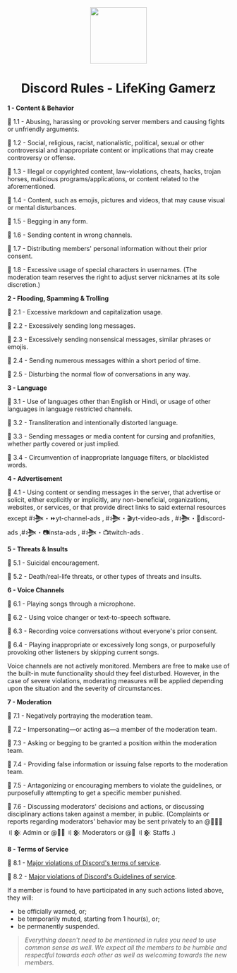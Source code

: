 <div align="center">
    <img src="https://i.imgur.com/SCUzUr2.jpg" width="128px" style="max-width:100%;">
    <h1>Discord Rules - LifeKing Gamerz</h1>
</div>

**1 - Content & Behavior**

:small_blue_diamond: 1.1 - Abusing, harassing or provoking server members and causing fights or unfriendly arguments.

:small_blue_diamond: 1.2 - Social, religious, racist, nationalistic, political, sexual or other controversial and inappropriate content or implications that may create controversy or offense.

:small_blue_diamond: 1.3 - Illegal or copyrighted content, law-violations, cheats, hacks, trojan horses, malicious programs/applications, or content related to the aforementioned.

:small_blue_diamond: 1.4 - Content, such as emojis, pictures and videos, that may cause visual or mental disturbances.

:small_blue_diamond: 1.5 - Begging in any form.

:small_blue_diamond: 1.6 - Sending content in wrong channels.

:small_blue_diamond: 1.7 - Distributing members' personal information without their prior consent.

:small_blue_diamond: 1.8 - Excessive usage of special characters in usernames. (The moderation team reserves the right to adjust server nicknames at its sole discretion.)

**2 - Flooding, Spamming & Trolling**

:small_blue_diamond: 2.1 - Excessive markdown and capitalization usage.

:small_blue_diamond: 2.2 - Excessively sending long messages.

:small_blue_diamond: 2.3 - Excessively sending nonsensical messages, similar phrases or emojis.

:small_blue_diamond: 2.4 - Sending numerous messages within a short period of time.

:small_blue_diamond: 2.5 - Disturbing the normal flow of conversations in any way.

**3 - Language**

:small_blue_diamond: 3.1 - Use of languages other than English or Hindi, or usage of other languages in language restricted channels.

:small_blue_diamond: 3.2 - Transliteration and intentionally distorted language.

:small_blue_diamond: 3.3 - Sending messages or media content for cursing and profanities, whether partly covered or just implied.

:small_blue_diamond: 3.4 - Circumvention of inappropriate language filters, or blacklisted words.

**4 - Advertisement**

:small_blue_diamond: 4.1 - Using content or sending messages in the server, that advertise or solicit, either explicitly or implicitly, any non-beneficial, organizations, websites, or services, or that provide direct links to said external resources except #𒋨・:fast_forward:yt-channel-ads , #𒋨・:clapper:yt-video-ads , #𒋨・:robot:discord-ads  ,#𒋨・:camera:insta-ads , #𒋨・:tv:twitch-ads .

**5 - Threats & Insults**

:small_blue_diamond: 5.1 - Suicidal encouragement.

:small_blue_diamond: 5.2 - Death/real-life threats, or other types of threats and insults.

**6 - Voice Channels**

:small_blue_diamond: 6.1 - Playing songs through a microphone.

:small_blue_diamond: 6.2 - Using voice changer or text-to-speech software.

:small_blue_diamond: 6.3 - Recording voice conversations without everyone's prior consent.

:small_blue_diamond: 6.4 - Playing inappropriate or excessively long songs, or purposefully provoking other listeners by skipping current songs.

Voice channels are not actively monitored. Members are free to make use of the built-in mute functionality should they feel disturbed. However, in the case of severe violations, moderating measures will be applied depending upon the situation and the severity of circumstances.

**7 - Moderation**

:small_blue_diamond: 7.1 - Negatively portraying the moderation team.

:small_blue_diamond: 7.2 - Impersonating—or acting as—a member of the moderation team.

:small_blue_diamond: 7.3 - Asking or begging to be granted a position within the moderation team.

:small_blue_diamond: 7.4 - Providing false information or issuing false reports to the moderation team.

:small_blue_diamond: 7.5 - Antagonizing or encouraging members to violate the guidelines, or purposefully attempting to get a specific member punished.

:small_blue_diamond: 7.6 - Discussing moderators' decisions and actions, or discussing disciplinary actions taken against a member, in public. (Complaints or reports regarding moderators' behavior may be sent privately to an @👷🏻‍♂️ 〢𒆜 Admin or @👨‍💻 〢𒆜 Moderators or @👲 〢𒆜 Staffs .)

**8 - Terms of Service**

:small_blue_diamond: 8.1 - [Major violations of Discord's terms of service](https://discord.com/new/terms).

:small_blue_diamond: 8.2 - [Major violations of Discord's Guidelines of service](https://discordapp.com/guidelines).

If a member is found to have participated in any such actions listed above, they will:

- be officially warned, or;
- be temporarily muted, starting from 1 hour(s), or;
- be permanently suspended.
 
> *Everything doesn't need to be mentioned in rules you need to use common sense as well. We expect all the members to be humble and respectful towards each other as well as welcoming towards the new members.*

